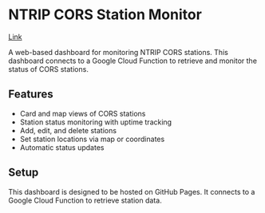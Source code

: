 # NTRIP CORS Station Monitor

[Link](https://zahyzahyzahy.github.io/ntrip-cors-monitor/)

A web-based dashboard for monitoring NTRIP CORS stations. This dashboard connects to a Google Cloud Function to retrieve and monitor the status of CORS stations.

## Features

- Card and map views of CORS stations
- Station status monitoring with uptime tracking
- Add, edit, and delete stations
- Set station locations via map or coordinates
- Automatic status updates

## Setup

This dashboard is designed to be hosted on GitHub Pages. It connects to a Google Cloud Function to retrieve station data.
